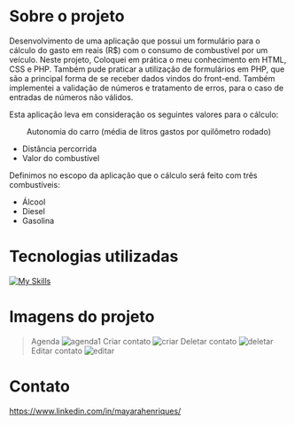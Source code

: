 # Sobre o projeto

Desenvolvimento de uma aplicação que possui um formulário para o cálculo do gasto em reais (R$) com o consumo de combustível por um veículo. Neste projeto, Coloquei em prática o meu conhecimento em HTML, CSS e PHP.
Também pude praticar a utilização de formulários em PHP, que são a principal forma de se receber dados vindos do front-end.
Também implementei a validação de números e tratamento de erros, para o caso de entradas de números não válidos.

Esta aplicação leva em consideração os seguintes valores para o cálculo:

<p align="center">
Autonomia do carro (média de litros gastos por quilômetro rodado)

- Distância percorrida
- Valor do combustível

Definimos no escopo da aplicação que o cálculo será feito com três combustíveis:

- Álcool
- Diesel
- Gasolina
</p>

# Tecnologias utilizadas

[![My Skills](https://skillicons.dev/icons?i=html,php,css)](https://skillicons.dev)

# Imagens do projeto

> Agenda
![agenda1](https://github.com/mayarahenriques/agendaprojeto/assets/120487777/a8733262-4214-4ea3-919e-d19d29d72215)
> Criar contato
![criar](https://github.com/mayarahenriques/agendaprojeto/assets/120487777/ed4b14ff-68e2-4e22-8d06-0fa55272ef3c)
> Deletar contato
![deletar](https://github.com/mayarahenriques/agendaprojeto/assets/120487777/729ec941-a532-4ea1-bb18-a8a1e690c950)
> Editar contato
![editar](https://github.com/mayarahenriques/agendaprojeto/assets/120487777/a31a9076-50e6-4a7d-8644-ad5e46bcf1d9)

# Contato

https://www.linkedin.com/in/mayarahenriques/
